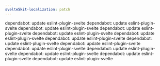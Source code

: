```yaml
---
svelte5kit-localization: patch
---
```


dependabot: update eslint-plugin-svelte
dependabot: update eslint-plugin-svelte
dependabot: update eslint-plugin-svelte
dependabot: update eslint-plugin-svelte
dependabot: update eslint-plugin-svelte
dependabot: update eslint-plugin-svelte
dependabot: update eslint-plugin-svelte
dependabot: update eslint-plugin-svelte
dependabot: update eslint-plugin-svelte
dependabot: update eslint-plugin-svelte
dependabot: update eslint-plugin-svelte
dependabot: update eslint-plugin-svelte
dependabot: update eslint-plugin-svelte
dependabot: update eslint-plugin-svelte
